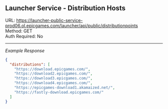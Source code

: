 ## Launcher Service - Distribution Hosts

URL: https://launcher-public-service-prod06.ol.epicgames.com/launcher/api/public/distributionpoints \
Method: GET \
Auth Required: No

---

_Example Response_

```json
{
  "distributions": [
    "https://download.epicgames.com/",
    "https://download2.epicgames.com/",
    "https://download3.epicgames.com/",
    "https://download4.epicgames.com/",
    "https://epicgames-download1.akamaized.net/",
    "https://fastly-download.epicgames.com/"
  ]
}
```
